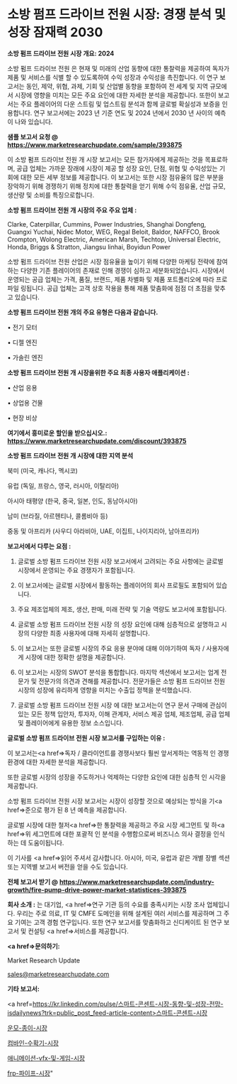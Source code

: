 # 소방 펌프 드라이브 전원 시장: 경쟁 분석 및 성장 잠재력 2030

<strong>소방 펌프 드라이브 전원 시장 개요: 2024</strong>

소방 펌프 드라이브 전원 은 현재 및 미래의 산업 동향에 대한 통찰력을 제공하여 독자가 제품 및 서비스를 식별 할 수 있도록하여 수익 성장과 수익성을 촉진합니다. 이 연구 보고서는 동인, 제약, 위협, 과제, 기회 및 산업별 동향을 포함하여 전 세계 및 지역 규모에서 시장에 영향을 미치는 모든 주요 요인에 대한 자세한 분석을 제공합니다. 또한이 보고서는 주요 플레이어의 다운 스트림 및 업스트림 분석과 함께 글로벌 확실성과 보증을 인용합니다. 연구 보고서에는 2023 년 기준 연도 및 2024 년에서 2030 년 사이의 예측이 나와 있습니다.



<strong>샘플 보고서 요청 @ <a href=https://www.marketresearchupdate.com/sample/393875>https://www.marketresearchupdate.com/sample/393875</a></strong>

이 소방 펌프 드라이브 전원 개 시장 보고서는 모든 참가자에게 제공하는 것을 목표로하며, 공급 업체는 가까운 장래에 시장이 제공 할 성장 요인, 단점, 위협 및 수익성있는 기회에 대한 모든 세부 정보를 제공합니다. 이 보고서는 또한 시장 점유율의 많은 부분을 장악하기 위해 경쟁하기 위해 정치에 대한 통찰력을 얻기 위해 수익 점유율, 산업 규모, 생산량 및 소비를 특징으로합니다.



<strong>소방 펌프 드라이브 전원 개 시장의 주요 주요 업체 :</strong>

Clarke, Caterpillar, Cummins, Power Industries, Shanghai Dongfeng, Guangxi Yuchai, Nidec Motor, WEG, Regal Beloit, Baldor, NAFFCO, Brook Crompton, Wolong Electric, American Marsh, Techtop, Universal Electric, Honda, Briggs & Stratton, Jiangsu linhai, Boyidun Power

소방 펌프 드라이브 전원 산업은 시장 점유율을 높이기 위해 다양한 마케팅 전략에 참여하는 다양한 기존 플레이어의 존재로 인해 경쟁이 심하고 세분화되었습니다. 시장에서 운영되는 공급 업체는 가격, 품질, 브랜드, 제품 차별화 및 제품 포트폴리오에 따라 프로파일 링됩니다. 공급 업체는 고객 상호 작용을 통해 제품 맞춤화에 점점 더 초점을 맞추고 있습니다.



<strong>소방 펌프 드라이브 전원 개의 주요 유형은 다음과 같습니다.</strong>

• 전기 모터

• 디젤 엔진

• 가솔린 엔진



<strong>소방 펌프 드라이브 전원 개 시장을위한 주요 최종 사용자 애플리케이션 :</strong>

• 산업 응용

• 상업용 건물

• 현장 비상



<strong>여기에서 흥미로운 할인을 받으십시오.: <a href=https://www.marketresearchupdate.com/discount/393875>https://www.marketresearchupdate.com/discount/393875</a></strong>



<strong>소방 펌프 드라이브 전원 개 시장에 대한 지역 분석</strong>

북미 (미국, 캐나다, 멕시코)

유럽 (독일, 프랑스, 영국, 러시아, 이탈리아)

아시아 태평양 (한국, 중국, 일본, 인도, 동남아시아)

남미 (브라질, 아르헨티나, 콜롬비아 등)

중동 및 아프리카 (사우디 아라비아, UAE, 이집트, 나이지리아, 남아프리카)



<strong>보고서에서 다루는 요점 :</strong>

1. 글로벌 소방 펌프 드라이브 전원 시장 보고서에서 고려되는 주요 사항에는 글로벌 시장에서 운영되는 주요 경쟁자가 포함됩니다.

2. 이 보고서에는 글로벌 시장에서 활동하는 플레이어의 회사 프로필도 포함되어 있습니다.

3. 주요 제조업체의 제조, 생산, 판매, 미래 전략 및 기술 역량도 보고서에 포함됩니다.

4. 글로벌 소방 펌프 드라이브 전원 시장 의 성장 요인에 대해 심층적으로 설명하고 시장의 다양한 최종 사용자에 대해 자세히 설명합니다.

5. 이 보고서는 또한 글로벌 시장의 주요 응용 분야에 대해 이야기하여 독자 / 사용자에게 시장에 대한 정확한 설명을 제공합니다.

6. 이 보고서는 시장의 SWOT 분석을 통합합니다. 마지막 섹션에서 보고서는 업계 전문가 및 전문가의 의견과 견해를 제공합니다. 전문가들은 소방 펌프 드라이브 전원 시장의 성장에 유리하게 영향을 미치는 수출입 정책을 분석했습니다.

7. 글로벌 소방 펌프 드라이브 전원 시장 에 대한 보고서는이 연구 문서 구매에 관심이있는 모든 정책 입안자, 투자자, 이해 관계자, 서비스 제공 업체, 제조업체, 공급 업체 및 플레이어에게 유용한 정보 소스입니다.



<strong>글로벌 소방 펌프 드라이브 전원 시장 보고서를 구입하는 이유 :</strong>

이 보고서는<a href=>독자 / 클</a>라이언트를 경쟁사보다 훨씬 앞서게하는 역동적 인 경쟁 환경에 대한 자세한 분석을 제공합니다.

또한 글로벌 시장의 성장을 주도하거나 억제하는 다양한 요인에 대한 심층적 인 시각을 제공합니다.

소방 펌프 드라이브 전원 시장 보고서는 시장이 성장할 것으로 예상되는 방식을 기<a href=>준으로</a> 평가 된 8 년 예측을 제공합니다.

글로벌 시장에 대한 철저<a href=>한 통찰력</a>을 제공하고 주요 시장 세그먼트 및 하<a href=>위 세그</a>먼트에 대한 포괄적 인 분석을 수행함으로써 비즈니스 의사 결정을 인식하는 데 도움이됩니다.

이 기사를 <a href=>읽어 주</a>셔서 감사합니다. 아시아, 미국, 유럽과 같은 개별 장별 섹션 또는 지역별 보고서 버전을 얻을 수도 있습니다.



<strong>전체 보고서 받기 @ <a href=https://www.marketresearchupdate.com/industry-growth/fire-pump-drive-power-market-statistices-393875>https://www.marketresearchupdate.com/industry-growth/fire-pump-drive-power-market-statistices-393875</a></strong>



<strong>회사 소개 :</strong>
는 대기업, <a href=>연구 기</a>관 등의 수요를 충족시키는 시장 조사 업체입니다. 우리는 주로 의료, IT 및 CMFE 도메인을 위해 설계된 여러 서비스를 제공하며 그 주요 기여는 고객 경험 연구입니다. 또한 연구 보고서를 맞춤화하고 신디케이트 된 연구 보고서 및 컨설팅 <a href=>서비</a>스를 제공합니다.



<strong><a href=>문의하기:</a></strong>

Market Research Update

sales@marketresearchupdate.com



<strong>기타 보고서:</strong>

<a href=https://kr.linkedin.com/pulse/스마트-콘센트-시장-동향-및-성장-전망-isdailynews?trk=public_post_feed-article-content>스마트-콘센트-시장</a>

<a href=https://www.linkedin.com/pulse/운모-종이-시장-경쟁-분석-및-성장-잠재력-2029-market-matrix-musings-analysis-cjmhf/>운모-종이-시장</a>

<a href=https://www.linkedin.com/pulse/컴바인-수확기-시장-경쟁-분석-및-성장-잠재력-2029-survey-savvy-insights-360-analysis-zjiuf/>컴바인-수확기-시장</a>

<a href=https://www.linkedin.com/pulse/애니메이션-vfx-및-게임-시장-규모-성장-2023-consumer-connection-compendium-ana-qeuvf/>애니메이션-vfx-및-게임-시장</a>

<a href=https://www.linkedin.com/pulse/frp-파이프-시장-세분화-연구-및-목표-고객2030년-analytics-avenue-adventures-24-ana-hhmpc/>frp-파이프-시장</a>"
